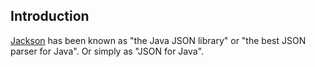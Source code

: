## Introduction

[Jackson](https://github.com/FasterXML/jackson) has been known as "the Java JSON library" or "the best JSON parser for Java". Or simply as "JSON for Java".